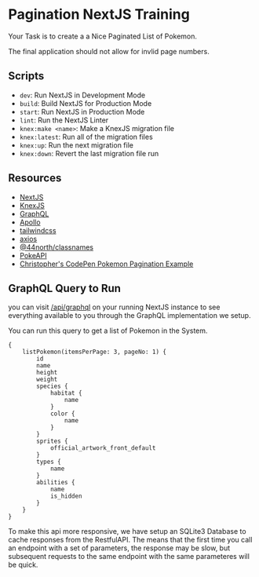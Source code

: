 # Pagination NextJS Training

Your Task is to create a a Nice Paginated List of Pokemon.

The final application should not allow for invlid page numbers.

## Scripts

-   `dev`: Run NextJS in Development Mode
-   `build`: Build NextJS for Production Mode
-   `start`: Run NextJS in Production Mode
-   `lint`: Run the NextJS Linter
-   `knex:make <name>`: Make a KnexJS migration file
-   `knex:latest`: Run all of the migration files
-   `knex:up`: Run the next migration file
-   `knex:down`: Revert the last migration file run

## Resources

-   [NextJS](https://nextjs.org/docs/getting-started)
-   [KnexJS](http://knexjs.org/)
-   [GraphQL](https://graphql.org/)
-   [Apollo](https://www.apollographql.com/blog/apollo-client/next-js/next-js-getting-started/)
-   [tailwindcss](https://tailwindcss.com/docs)
-   [axios](https://www.npmjs.com/package/axios)
-   [@44north/classnames](https://www.npmjs.com/package/@44north/classnames)
-   [PokeAPI](https://pokeapi.co/)
-   [Christopher's CodePen Pokemon Pagination Example](https://codepen.io/CodeVachon/pen/QWpwZqe)

## GraphQL Query to Run

you can visit [/api/graphql](http://localhost:3000/api/graphql) on your running NextJS instance to see everything available to you through the GraphQL implementation we setup.

You can run this query to get a list of Pokemon in the System.

```gql
{
    listPokemon(itemsPerPage: 3, pageNo: 1) {
        id
        name
        height
        weight
        species {
            habitat {
                name
            }
            color {
                name
            }
        }
        sprites {
            official_artwork_front_default
        }
        types {
            name
        }
        abilities {
            name
            is_hidden
        }
    }
}
```

To make this api more responsive, we have setup an SQLite3 Database to cache responses from the RestfulAPI. The means that the first time you call an endpoint with a set of parameters, the response may be slow, but subsequent requests to the same endpoint with the same parameteres will be quick.
